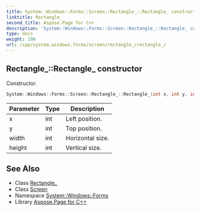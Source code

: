 ```yaml
---
title: System::Windows::Forms::Screen::Rectangle_::Rectangle_ constructor
linktitle: Rectangle_
second_title: Aspose.Page for C++
description: 'System::Windows::Forms::Screen::Rectangle_::Rectangle_ constructor. Constructor in C++.'
type: docs
weight: 100
url: /cpp/system.windows.forms/screen/rectangle_/rectangle_/
---
```

## Rectangle_::Rectangle_ constructor


Constructor.

```cpp
System::Windows::Forms::Screen::Rectangle_::Rectangle_(int x, int y, int width, int height)
```


| Parameter | Type | Description |
| --- | --- | --- |
| x | int | Left position. |
| y | int | Top position. |
| width | int | Horizontal size. |
| height | int | Vertical size. |

## See Also

* Class [Rectangle_](../)
* Class [Screen](../../)
* Namespace [System::Windows::Forms](../../../)
* Library [Aspose.Page for C++](../../../../)
